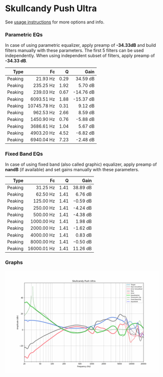 # Skullcandy Push Ultra
See [usage instructions](https://github.com/jaakkopasanen/AutoEq#usage) for more options and info.

### Parametric EQs
In case of using parametric equalizer, apply preamp of **-34.33dB** and build filters manually
with these parameters. The first 5 filters can be used independently.
When using independent subset of filters, apply preamp of **-34.33 dB**.

| Type    | Fc          |    Q | Gain      |
|--------:|------------:|-----:|----------:|
| Peaking | 21.93 Hz    | 0.29 | 34.59 dB  |
| Peaking | 235.25 Hz   | 1.92 | 5.70 dB   |
| Peaking | 239.03 Hz   | 0.67 | -14.76 dB |
| Peaking | 6093.51 Hz  | 1.88 | -15.37 dB |
| Peaking | 10745.78 Hz | 0.31 | 9.12 dB   |
| Peaking | 962.53 Hz   | 2.66 | 8.59 dB   |
| Peaking | 1450.90 Hz  | 0.76 | -5.88 dB  |
| Peaking | 3686.61 Hz  | 1.04 | 5.67 dB   |
| Peaking | 4903.20 Hz  | 4.52 | -6.82 dB  |
| Peaking | 6940.04 Hz  | 7.23 | -2.48 dB  |

### Fixed Band EQs
In case of using fixed band (also called graphic) equalizer, apply preamp of **nandB**
(if available) and set gains manually with these parameters.

| Type    | Fc          |    Q | Gain     |
|--------:|------------:|-----:|---------:|
| Peaking | 31.25 Hz    | 1.41 | 38.89 dB |
| Peaking | 62.50 Hz    | 1.41 | 6.76 dB  |
| Peaking | 125.00 Hz   | 1.41 | -0.59 dB |
| Peaking | 250.00 Hz   | 1.41 | -4.24 dB |
| Peaking | 500.00 Hz   | 1.41 | -4.38 dB |
| Peaking | 1000.00 Hz  | 1.41 | 1.98 dB  |
| Peaking | 2000.00 Hz  | 1.41 | -1.62 dB |
| Peaking | 4000.00 Hz  | 1.41 | 0.83 dB  |
| Peaking | 8000.00 Hz  | 1.41 | -0.50 dB |
| Peaking | 16000.01 Hz | 1.41 | 11.26 dB |

### Graphs
![](./Skullcandy%20Push%20Ultra.png)